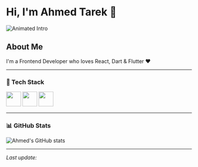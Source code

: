 # Hi, I'm Ahmed Tarek 👋

![Animated Intro](https://raw.githubusercontent.com/Ahmed-Tarek/Ahmed-Tarek/main/assets/intro.gif)

## About Me
I'm a Frontend Developer who loves React, Dart & Flutter ❤️

---

### 🧠 Tech Stack
<img src="https://cdn.simpleicons.org/react/61DAFB" width="40" />
<img src="https://cdn.simpleicons.org/dart/0175C2" width="40" />
<img src="https://cdn.simpleicons.org/flutter/02569B" width="40" />

---

### 📊 GitHub Stats
![Ahmed's GitHub stats](https://github-readme-stats.vercel.app/api?username=Ahmed-Tarek&show_icons=true&theme=tokyonight)

---

_Last update:_ <!--TIME-->
